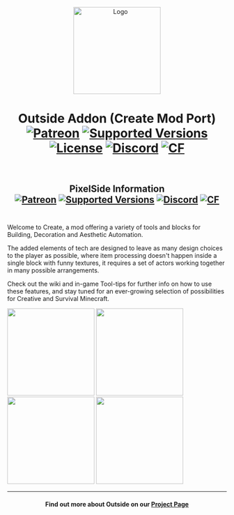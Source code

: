 
<p align="center"><img src="https://i.imgur.com/SXaePW6.png" alt="Logo" width="200"></p>
<h1 align="center">Outside Addon (Create Mod Port)  <br>
	<a href="https://www.patreon.com/simibubi"><img src="https://img.shields.io/badge/Supporters-80-ff5733" alt="Patreon"></a>
	<a href="https://www.curseforge.com/minecraft/mc-mods/create/files"><img src="https://img.shields.io/badge/Available%20for-MC%201.14%20to%201.18-c70039" alt="Supported Versions"></a>
	<a href="https://github.com/Creators-of-Create/Create/blob/master/LICENSE"><img src="https://img.shields.io/github/license/Creators-of-Create/Create?style=flat&color=900c3f" alt="License"></a>
	<a href="https://discord.gg/hmaD7Se"><img src="https://img.shields.io/discord/620934202875183104?color=5865f2&label=Feedback%20%26%20Help&style=flat" alt="Discord"></a>
	<a href="https://www.curseforge.com/minecraft/mc-mods/create"><img src="http://cf.way2muchnoise.eu/328085.svg" alt="CF"></a><br><br>
  <h2 align="center">PixelSide Information  <br>
  	<a href="https://www.patreon.com/PixelSideInc "><img src="https://img.shields.io/badge/Supporters-0-ff5733" alt="Patreon"></a>
	<a href="https://www.curseforge.com/minecraft/mc-mods/create/files"><img src="https://img.shields.io/badge/Available%20for-MCBE%201.16%20to%201.18-c70039" alt="Supported Versions"></a>
	<a href="https://discord.gg/yw3vB5SAfQ"><img src="https://img.shields.io/discord/962876939813679104?color=blue&style=for-the-badgecolor=5865f2&label=Feedback%20%26%20Help&style=flat" alt="Discord"></a>
	<a href="https://www.curseforge.com/minecraft/mc-mods/create"><img src="http://cf.way2muchnoise.eu/328085.svg" alt="CF"></a><br><br>
</h1>

Welcome to Create, a mod offering a variety of tools and blocks for Building, Decoration and Aesthetic Automation.

The added elements of tech are designed to leave as many design choices to the player as possible, where item processing doesn't happen inside a single block with funny textures, it requires a set of actors working together in many possible arrangements.

Check out the wiki and in-game Tool-tips for further info on how to use these features, and stay tuned for an ever-growing selection of possibilities for Creative and Survival Minecraft.

[<img src="https://i.imgur.com/0lLX9Oy.jpg" width="200">](https://github.com/Creators-of-Create/Create/issues "Report Issues")
[<img src="https://i.imgur.com/bjEZraY.jpg" width="200">](https://www.youtube.com/channel/UCrKV2QTuyGcv4E3eSJpBiYA/playlists "Watch Videos")
[<img src="https://i.imgur.com/aWrjfKJ.jpg" width="200">](https://discord.gg/yw3vB5SAfQ "Feedback & Help")
[<img src="https://i.imgur.com/xj8o2xC.jpg" width="200">](https://www.patreon.com/PixelSideInc "Support Us")

<hr>
<h4 align="center">Find out more about Outside on our <a href="mcpedl.com/outside-addon">Project Page</a></h4>
